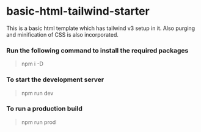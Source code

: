# basic-html-tailwind-starter
This is a basic html template which has tailwind v3 setup in it. Also purging and minification of CSS is also incorporated. 

### Run the following command to install the required packages
> npm i -D

### To start the development server
> npm run dev

### To run a production build
> npm run prod
